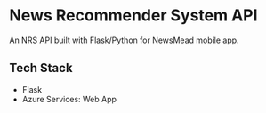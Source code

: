 # News Recommender System API

An NRS API built with Flask/Python for NewsMead mobile app.

## Tech Stack

- Flask
- Azure Services: Web App
